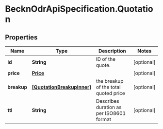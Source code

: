 # BecknOdrApiSpecification.Quotation

## Properties

Name | Type | Description | Notes
------------ | ------------- | ------------- | -------------
**id** | **String** | ID of the quote. | [optional] 
**price** | [**Price**](Price.md) |  | [optional] 
**breakup** | [**[QuotationBreakupInner]**](QuotationBreakupInner.md) | the breakup of the total quoted price | [optional] 
**ttl** | **String** | Describes duration as per ISO8601 format | [optional] 


